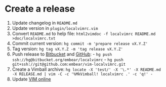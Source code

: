 # Create a release

  1. Update changelog in `README.md`
  2. Update version in `plugin/localvimrc.vim`
  3. Convert `README.md` to help file: `html2vimdoc -f localvimrc README.md >doc/localvimrc.txt`
  4. Commit current version: `hg commit -m 'prepare release vX.Y.Z'`
  5. Tag version: `hg tag vX.Y.Z -m 'tag release vX.Y.Z'`
  6. Push release to [Bitbucket] and [GitHub]:
    - `hg push ssh://hg@bitbucket.org/embear/localvimrc`
    - `hg push git+ssh://git@github.com:embear/vim-localvimrc.git`
  7. Create a Vimball archive: `hg locate -X 'test/' -X '\.*' -X README.md -X RELEASE.md | vim -C -c '%MkVimball! localvimrc .' -c 'q!' -`
  8. Update [VIM online]

[Bitbucket]: https://bitbucket.org/embear/localvimrc
[GitHub]: https://github.com/embear/vim-localvimrc
[VIM online]: http://www.vim.org/scripts/script.php?script_id=441
